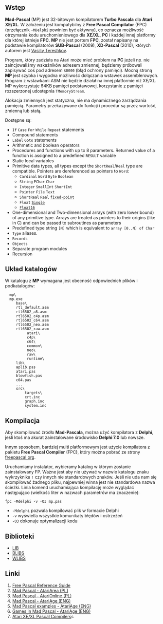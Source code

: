 #

## Wstęp

**Mad-Pascal** (MP) jest 32-bitowym kompilatorem **Turbo Pascala** dla **Atari XE/XL**. W założeniu jest kompatybilny z **Free Pascal Compilator** (FPC) (przełącznik `-MDelphi` powinien być aktywny), co oznacza możliwość otrzymania kodu uruchomieniowego dla **XE/XL**, **PC** i każdej innej platformy dla której istnieje **FPC**. **MP** nie jest portem **FPC**, został napisany na podstawie kompilatorów **SUB-Pascal** (2009), **XD-Pascal** (2010), których autorem jest [Vasiliy Tereshkov](mailto:vtereshkov@mail.ru).

Program, który zadziała na Atari może mieć problem na **PC** jeżeli np. nie zaincjowaliśmy wskaźników adresem zmiennej, będziemy próbowali zapisywać coś pod adresem `$0000` (błąd ochrony pamięci). Mocną stroną **MP** jest szybka i wygodna możliwość dołączania wstawek assemblerowych. Program z wstawkami ASM nie będzie działał na innej platformie niż XE/XL. MP wykorzystuje 64KB pamięci podstawowej, korzystanie z pamięci rozszerzonej udostępnia `TMemoryStream`.

Alokacja zmiennych jest statyczna, nie ma dynamicznego zarządzania pamięcią. Parametry przekazywane do funkcji i procedur są przez wartość, zmienną lub stałą.

Dostępne są:

* `If` `Case` `For` `While` `Repeat` statements
* Compound statements
* `Label` `Goto` statements
* Arithmetic and boolean operators
* Procedures and functions with up to 8 parameters. Returned value of a function is assigned to a predefined `RESULT` variable
* Static local variables
* Primitive data types, all types except the `ShortReal`/`Real` type are compatible. Pointers are dereferenced as pointers to `Word`:
    * `Cardinal` `Word` `Byte` `Boolean`
    * `String` `PChar` `Char`
    * `Integer` `SmallInt` `ShortInt`
    * `Pointer` `File` `Text`
    * `ShortReal` `Real` [`fixed-point`](https://en.wikipedia.org/wiki/Fixed-point_arithmetic)
    * `Float` [`Single`](https://en.wikipedia.org/wiki/Single-precision_floating-point_format)
    * [`Float16`](https://en.wikipedia.org/wiki/Half-precision_floating-point_format)
* One-dimensional and Two-dimensional arrays (with zero lower bound) of any primitive type. Arrays are treated as pointers to their origins (like in C) and can be passed to subroutines as parameters
* Predefined type string `[N]` which is equivalent to `array [0..N] of Char`
* `Type` aliases.
* `Records`
* `Objects`
* Separate program modules
* Recursion

## Układ katalogów

W katalogu z **MP** wymagana jest obecność odpowiednich plików i podkatalogów:

```
  mp\
  mp.exe
     base\
     rtl_default.asm
     rtl6502_a8.asm
     rtl6502_c4p.asm
     rtl6502_c64.asm
     rtl6502_neo.asm
     rtl6502_raw.asm
          atari\
          c4p\
          c64\
          common\
          neo\
          raw\
          runtime\
     lib\
     aplib.pas
     atari.pas
     blowfish.pas
     c64.pas
     ...
     src\
         targets\
         crt.inc
         graph.inc
         system.inc
```

## Kompilacja

Aby skompilować źródło **Mad-Pascala**, można użyć kompilatora z **Delphi**, jeśli ktoś ma akurat zainstalowane środowisko **Delphi 7.0** lub nowsze.

Innym sposobem, bardziej multi platformowym jest użycie kompilatora z pakietu **Free Pascal Compiler** (FPC), który można pobrać ze strony [freepascal.org](http://www.freepascal.org/).

Uruchamiamy instalator, wybieramy katalog w którym zostanie zainstalowany FP. Ważne jest aby nie używać w nazwie katalogu znaku wykrzyknika `!` czy innych nie standardowych znaków. Jeśli nie uda nam się skompilować żadnego pliku, najpewniej winna jest nie standardowa nazwa ścieżki. Linia komend uruchamiająca kompilację może wyglądać następująco (wielkość liter w nazwach parametrów ma znaczenie):

    fpc -Mdelphi -v -O3 mp.pas

* `-Mdelphi` pozwala kompilować plik w formacie Delphi
* `-v` wyświetla wszystkie komunikaty błędów i ostrzeżeń
* `-O3` dokonuje optymalizacji kodu

## Biblioteki

* [LIB](http://mads.atari8.info/library/doc/index.html)
* [BLIBS](https://bocianu.atari.pl/blog/blibs)
* [WLIBS](https://github.com/Ripjetski6502/A8MadPascalLibrary)

## Linki

1. [Free Pascal Reference Guide](http://www.freepascal.org/docs-html/ref/ref.html#refch14.html)
2. [Mad Pascal - AtariArea (PL)](http://www.atari.org.pl/forum/viewtopic.php?id=13373)
3. [Mad Pascal - AtariOnline (PL)](https://atarionline.pl/forum/search.php?PostBackAction=Search&Keywords=mad+pascal&Type=Topics&btnSubmit=Szukaj)
4. [Mad Pascal - AtariAge (ENG)](http://atariage.com/forums/topic/240919-mad-pascal/)
5. [Mad Pascal examples - AtariAge (ENG)](http://atariage.com/forums/topic/243658-mad-pascal-examples/)
6. [Games in Mad Pascal - AtariAge (ENG)](https://forums.atariage.com/topic/249968-games-in-mad-pascal/)
7. [Atari XE/XL Pascal Compilers](https://atariwiki.org/wiki/Wiki.jsp?page=Pascal)s
